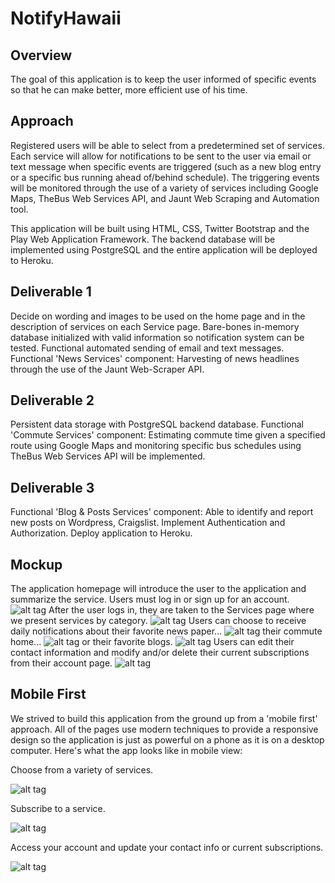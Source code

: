 # NotifyHawaii

Overview
--------
The goal of this application is to keep the user informed of specific events so that he can make better, more efficient use of his time.

Approach
--------
Registered users will be able to select from a predetermined set of services. Each service will allow for notifications to be sent to the user via email or text message when specific events are triggered (such as a new blog entry or a specific bus running ahead of/behind schedule). The triggering events will be monitored through the use of a variety of services including Google Maps, TheBus Web Services API, and Jaunt Web Scraping and Automation tool.

This application will be built using HTML, CSS, Twitter Bootstrap and the Play Web Application Framework. The backend database will be implemented using PostgreSQL and the entire application will be deployed to Heroku. 

Deliverable 1
-------------
Decide on wording and images to be used on the home page and in the description of services on each Service page.
Bare-bones in-memory database initialized with valid information so notification system can be tested.
Functional automated sending of email and text messages.
Functional 'News Services' component: Harvesting of news headlines through the use of the Jaunt Web-Scraper API.

Deliverable 2
-------------
Persistent data storage with PostgreSQL backend database.
Functional 'Commute Services' component: Estimating commute time given a specified route using Google Maps and monitoring specific bus schedules using TheBus Web Services API will be implemented.

Deliverable 3
-------------
Functional 'Blog & Posts Services' component: Able to identify and report new posts on Wordpress, Craigslist.
Implement Authentication and Authorization.
Deploy application to Heroku.

Mockup
------
The application homepage will introduce the user to the application and summarize the service. Users must log in or sign up for an account.
![alt tag](https://raw.githubusercontent.com/RobNamahoe/NotifyHawaii/master/mockup/readme/home.png)
After the user logs in, they are taken to the Services page where we present services by category.
![alt tag](https://raw.githubusercontent.com/RobNamahoe/NotifyHawaii/master/mockup/readme/Services.png)
Users can choose to receive daily notifications about their favorite news paper...
![alt tag](https://raw.githubusercontent.com/RobNamahoe/NotifyHawaii/master/mockup/readme/news.png)
their commute home...
![alt tag](https://raw.githubusercontent.com/RobNamahoe/NotifyHawaii/master/mockup/readme/maps.png)
or their favorite blogs.
![alt tag](https://raw.githubusercontent.com/RobNamahoe/NotifyHawaii/master/mockup/readme/blogs.png)
Users can edit their contact information and modify and/or delete their current subscriptions from their account page.
![alt tag](https://raw.githubusercontent.com/RobNamahoe/NotifyHawaii/master/mockup/readme/account.png)

Mobile First
------------
We strived to build this application from the ground up from a 'mobile first' approach. All of the pages use modern techniques to provide a responsive design so the application is just as powerful on a phone as it is on a desktop computer. Here's what the app looks like in mobile view:

Choose from a variety of services.

![alt tag](https://raw.githubusercontent.com/RobNamahoe/NotifyHawaii/master/doc/images/services-mobile.png)

Subscribe to a service.

![alt tag](https://github.com/RobNamahoe/NotifyHawaii/blob/master/doc/images/news-mobile.png)

Access your account and update your contact info or current subscriptions.

![alt tag](https://github.com/RobNamahoe/NotifyHawaii/blob/master/doc/images/account-mobile.png)

